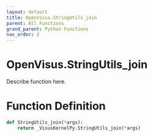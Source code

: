 ```yaml
---
layout: default
title: OpenVisus.StringUtils_join
parent: All Functions
grand_parent: Python Functions
nav_order: 2
---
```


# OpenVisus.StringUtils_join

Describe function here.

# Function Definition

```python
def StringUtils_join(*args):
    return _VisusKernelPy.StringUtils_join(*args)
```